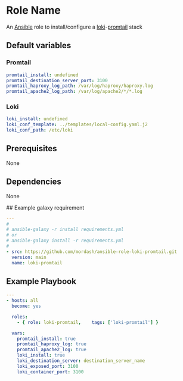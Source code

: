 # Role Name

An [Ansible](https://www.ansible.com) role to install/configure a [loki](https://grafana.com/oss/loki/)-[promtail](https://grafana.com/docs/loki/latest/clients/promtail/) stack

## Default variables

### Promtail

```yaml
promtail_install: undefined
promtail_destination_server_port: 3100
promtail_haproxy_log_path: /var/log/haproxy/haproxy.log
promtail_apache2_log_path: /var/log/apache2/*/*.log
```

### Loki

```yaml
loki_install: undefined
loki_conf_template: ../templates/local-config.yaml.j2
loki_conf_path: /etc/loki
```

## Prerequisites

None

## Dependencies

None

## Example galaxy requirement

```yaml
---
#
# ansible-galaxy -r install requirements.yml
# or
# ansible-galaxy install -r requirements.yml
#
- src: https://github.com/mordash/ansible-role-loki-promtail.git
  version: main
  name: loki-promtail
```

## Example Playbook

```yaml
---
- hosts: all
  become: yes

  roles:
    - { role: loki-promtail,    tags: ['loki-promtail'] }

  vars:
    promtail_install: true
    promtail_haproxy_log: true
    promtail_apache2_log: true
    loki_install: true
    loki_destination_server: destination_server_name
    loki_exposed_port: 3100
    loki_container_port: 3100
```
